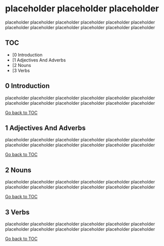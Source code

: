 placeholder placeholder placeholder
===================================
placeholder placeholder placeholder placeholder 
placeholder placeholder placeholder placeholder 
placeholder placeholder placeholder placeholder

TOC
---
- [0 Introduction <br/>
- [1 Adjectives And Adverbs <br/>
- [2 Nouns <br/>
- [3 Verbs <br/>

 0 Introduction
---------------
placeholder placeholder placeholder placeholder 
placeholder placeholder placeholder placeholder 
placeholder placeholder placeholder placeholder

[Go back to TOC](#toc)


 1 Adjectives And Adverbs
-------------------------
placeholder placeholder placeholder placeholder 
placeholder placeholder placeholder placeholder 
placeholder placeholder placeholder placeholder 

[Go back to TOC](#toc)


 2 Nouns
--------
placeholder placeholder placeholder placeholder 
placeholder placeholder placeholder placeholder 
placeholder placeholder placeholder placeholder

[Go back to TOC](#toc)


 3 Verbs
--------
placeholder placeholder placeholder placeholder 
placeholder placeholder placeholder placeholder 
placeholder placeholder placeholder placeholder

[Go back to TOC](#toc)



